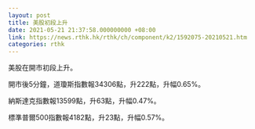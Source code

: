 ```yaml
---
layout: post
title: 美股初段上升
date: 2021-05-21 21:37:58.000000000 +08:00
link: https://news.rthk.hk/rthk/ch/component/k2/1592075-20210521.htm
categories: rthk
---
```


美股在開市初段上升。

開市後5分鐘，道瓊斯指數報34306點，升222點，升幅0.65%。

納斯達克指數報13599點，升63點，升幅0.47%。

標準普爾500指數報4182點，升23點，升幅0.57%。
